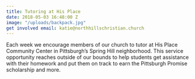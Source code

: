 ```yaml
---
title: Tutoring at His Place
date: 2018-05-03 16:48:00 Z
image: "/uploads/backpack.jpg"
get involved email: katie@northhillschristian.church
---
```


Each week we encourage members of our church to tutor at His Place Community Center in Pittsburgh’s Spring Hill neighborhood. This service opportunity reaches outside of our bounds to help students get assistance with their homework and put them on track to earn the Pittsburgh Promise scholarship and more.